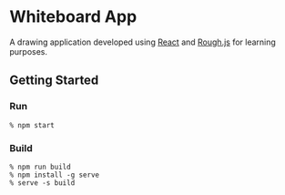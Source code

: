 # Whiteboard App

A drawing application developed using [React](https://react.dev/) and [Rough.js](https://roughjs.com/) for learning purposes.

## Getting Started

### Run

```console
% npm start
```

### Build

```console
% npm run build
% npm install -g serve
% serve -s build
```
